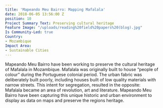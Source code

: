```yaml
---
title: 'Mapeando Meu Bairro: Mapping Mafalala'
date: 2018-06-05 13:56:00 Z
position: 10
Project Summary Text: Preserving cultural heritage
Feature Image: "/uploads/reading%20field%20papers%20(blog).jpg"
Is Community-Led: true
Country:
- Mozambique
Impact Area:
- Sustainable Cities
---
```


Mapeando Meu Bairro have been working to preserve the cultural heritage of Mafalala in Mozambique. 
Mafalala was originally built to house “people of colour” during the Portuguese colonial period. The urban fabric was deliberately built poorly, including houses built of low quality materials with narrow streets. This intent for segregation, resulted in the opposite: Mafalala became an area of revolution, art and literature. Mapeando Meu Bairro have been capturing this unique historic and urban environment to display as data on maps and preserve the regions heritage. 